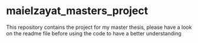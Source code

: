 # maielzayat_masters_project
This repository contains the project for my master thesis, please have a look on the readme file before using the code to have a better understanding
